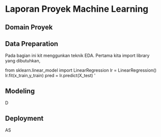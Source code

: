 # Laporan Proyek Machine Learning


## Domain Proyek

## Data Preparation

Pada bagian ini kit menggunkan teknik EDA.
Pertama kita import library yang dibutuhkan,

from sklearn.linear_model import LinearRegression
lr = LinearRegression()
lr.fit(x_train,y_train)
pred = lr.predict(X_test)
'

## Modeling

D

## Deployment

AS

